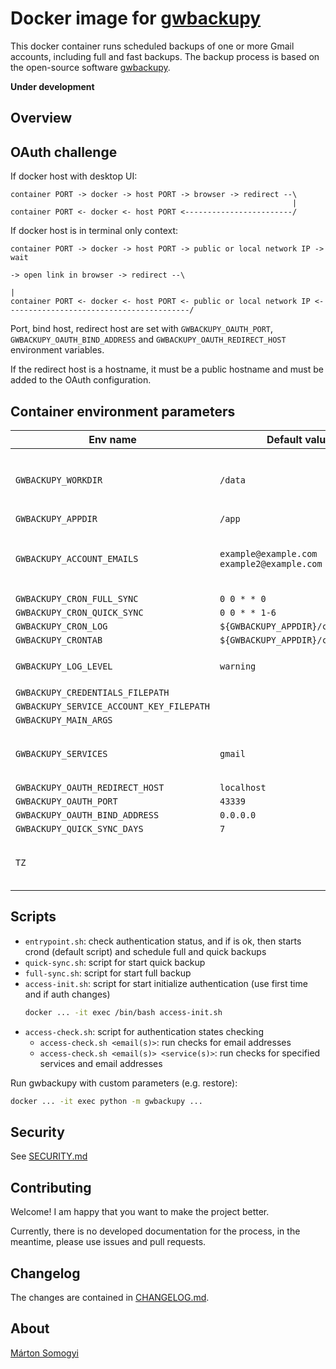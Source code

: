# Docker image for [gwbackupy](https://github.com/smartondev/gwbackupy)

This docker container runs scheduled backups of one or more Gmail accounts, including full and fast backups.
The backup process is based on the open-source software [gwbackupy](https://github.com/smartondev/gwbackupy).

**Under development**

## Overview

## OAuth challenge

If docker host with desktop UI:

```
container PORT -> docker -> host PORT -> browser -> redirect --\
                                                               |
container PORT <- docker <- host PORT <------------------------/
```

If docker host is in terminal only context:

```
container PORT -> docker -> host PORT -> public or local network IP -> wait
                                                                        -> open link in browser -> redirect --\
                                                                                                              |
container PORT <- docker <- host PORT <- public or local network IP <-----------------------------------------/
```

Port, bind host, redirect host are set with `GWBACKUPY_OAUTH_PORT`, `GWBACKUPY_OAUTH_BIND_ADDRESS`
and `GWBACKUPY_OAUTH_REDIRECT_HOST` environment variables.

If the redirect host is a hostname, it must be a public hostname and must be added to the OAuth configuration.

## Container environment parameters

| Env name                                 | Default value                              | Description                                    |
|------------------------------------------|--------------------------------------------|------------------------------------------------|
| `GWBACKUPY_WORKDIR`                      | `/data`                                    | Data directory, see more `--workdir` parameter |
| `GWBACKUPY_APPDIR`                       | `/app`                                     |                                                |
| `GWBACKUPY_ACCOUNT_EMAILS`               | `example@example.com example2@example.com` | Email accounts, space separated list           |
| `GWBACKUPY_CRON_FULL_SYNC`               | `0 0 * * 0`                                |                                                |
| `GWBACKUPY_CRON_QUICK_SYNC`              | `0 0 * * 1-6`                              |                                                |
| `GWBACKUPY_CRON_LOG`                     | `${GWBACKUPY_APPDIR}/crontab.log`          |                                                |
| `GWBACKUPY_CRONTAB`                      | `${GWBACKUPY_APPDIR}/crontab`              |                                                |
| `GWBACKUPY_LOG_LEVEL`                    | `warning`                                  | see more `--log-level` parameter               |
| `GWBACKUPY_CREDENTIALS_FILEPATH`         | ` `                                        |                                                |
| `GWBACKUPY_SERVICE_ACCOUNT_KEY_FILEPATH` | ` `                                        |                                                |
| `GWBACKUPY_MAIN_ARGS`                    | ` `                                        |                                                |
| `GWBACKUPY_SERVICES`                     | `gmail`                                    | Services for backup, currently `gmail` only    |
| `GWBACKUPY_OAUTH_REDIRECT_HOST`          | `localhost`                                |                                                |
| `GWBACKUPY_OAUTH_PORT`                   | `43339`                                    |                                                |
| `GWBACKUPY_OAUTH_BIND_ADDRESS`           | `0.0.0.0`                                  |                                                |
| `GWBACKUPY_QUICK_SYNC_DAYS`              | `7`                                        |                                                |
| `TZ`                                     | ` `                                        | timezone settings from alpine docker           |

## Scripts

- `entrypoint.sh`: check authentication status, and if is ok, then starts crond (default script) and schedule
  full and quick backups
- `quick-sync.sh`: script for start quick backup
- `full-sync.sh`: script for start full backup
- `access-init.sh`: script for start initialize authentication (use first time and if auth changes)
  ```bash
  docker ... -it exec /bin/bash access-init.sh
  ```
- `access-check.sh`: script for authentication states checking
  - `access-check.sh <email(s)>`: run checks for email addresses
  - `access-check.sh <email(s)> <service(s)>`: run checks for specified services and email addresses

Run gwbackupy with custom parameters (e.g. restore):

```bash
docker ... -it exec python -m gwbackupy ...
```

## Security

See [SECURITY.md](SECURITY.md)

## Contributing

Welcome! I am happy that you want to make the project better.

Currently, there is no developed documentation for the process, in the meantime, please use issues and pull requests.

## Changelog

The changes are contained in [CHANGELOG.md](CHANGELOG.md).

## About

[Márton Somogyi](https://github.com/Kamarton)
